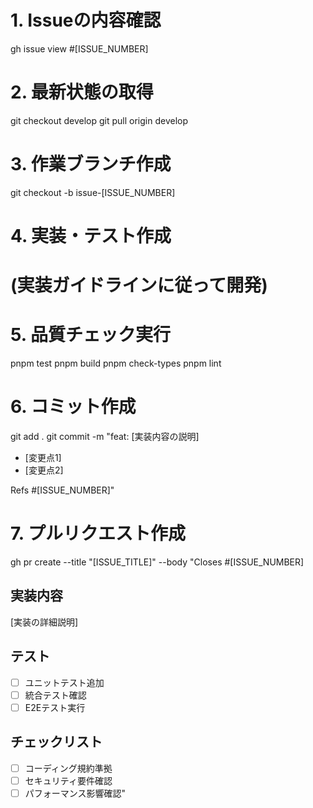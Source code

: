 # 1. Issueの内容確認

gh issue view #[ISSUE_NUMBER]

# 2. 最新状態の取得

git checkout develop
git pull origin develop

# 3. 作業ブランチ作成

git checkout -b issue-[ISSUE_NUMBER]

# 4. 実装・テスト作成

# (実装ガイドラインに従って開発)

# 5. 品質チェック実行

pnpm test
pnpm build
pnpm check-types
pnpm lint

# 6. コミット作成

git add .
git commit -m "feat: [実装内容の説明]

- [変更点1]
- [変更点2]

Refs #[ISSUE_NUMBER]"

# 7. プルリクエスト作成

gh pr create --title "[ISSUE_TITLE]" --body "Closes #[ISSUE_NUMBER]

## 実装内容

[実装の詳細説明]

## テスト

- [ ] ユニットテスト追加
- [ ] 統合テスト確認
- [ ] E2Eテスト実行

## チェックリスト

- [ ] コーディング規約準拠
- [ ] セキュリティ要件確認
- [ ] パフォーマンス影響確認"
